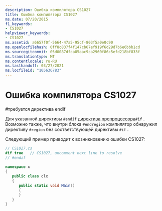 ```yaml
---
description: Ошибка компилятора CS1027
title: Ошибка компилятора CS1027
ms.date: 07/20/2015
f1_keywords:
- CS1027
helpviewer_keywords:
- CS1027
ms.assetid: a6657f0f-5664-47a5-95cf-803f5a0e0c90
ms.openlocfilehash: 0ff8c837f4f147cb67ef919f6d29d7b6e6bbb1cd
ms.sourcegitcommit: 05d0087dfca85aac9ca2960f86c5efd218bf833f
ms.translationtype: MT
ms.contentlocale: ru-RU
ms.lasthandoff: 03/27/2021
ms.locfileid: "105636783"
---
```

# <a name="compiler-error-cs1027"></a>Ошибка компилятора CS1027

\#требуется директива endif  
  
 Для указанной директивы `#endif` [директива препроцессора](../language-reference/preprocessor-directives.md#conditional-compilation)`#if` . Возможно также, что внутри блока `#endregion` компилятор обнаружил директиву `#region` без соответствующей директивы `#if` .  
  
 Следующий пример приводит к возникновению ошибки CS1027:  
  
```csharp  
// CS1027.cs  
#if true   // CS1027, uncomment next line to resolve  
// #endif  
  
namespace x  
{  
   public class clx  
   {  
      public static void Main()  
      {  
      }  
   }  
}  
```
